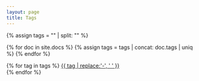 ```yaml
---
layout: page
title: Tags
---
```


{% assign tags = "" | split: "" %}

{% for doc in site.docs %}
{% assign tags = tags | concat: doc.tags | uniq %}
{% endfor %}

<p>
{% for tag in tags %}
<a href="/tags/{{ tag }}/">{{ tag | replace:'-', ' ' }}</a><br>
{% endfor %}
</p>
